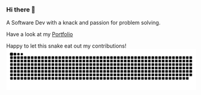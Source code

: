 ### Hi there 👋

A Software Dev with a knack and passion for problem solving.

Have a look at my <a href="https://adar5h.github.io/">Portfolio</a>

<!--
**adar5h/adar5h** is a ✨ _special_ ✨ repository because its `README.md` (this file) appears on your GitHub profile.

Here are some ideas to get you started:

- 🔭 I’m currently working on ...
- 🌱 I’m currently learning ...
- 👯 I’m looking to collaborate on ...
- 🤔 I’m looking for help with ...
- 💬 Ask me about ...
- 📫 How to reach me: ...
- 😄 Pronouns: ...
- ⚡ Fun fact: ...
-->

<!-- ![snake gif](https://github.com/adar5h/adar5h/blob/output/github-contribution-grid-snake.svg) -->
Happy to let this snake eat out my contributions!
![Snake animation](https://raw.githubusercontent.com/adar5h/adar5h/output/github-contribution-grid-snake-dark.svg)

